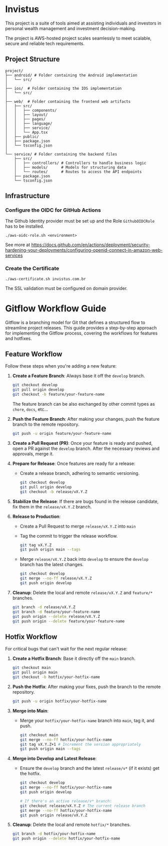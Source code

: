 # Invistus

This project is a suite of tools aimed at assisting individuals and investors in personal wealth management and investment decision-making. 

The project is AWS-hosted project scales seamlessly to meet scalable, secure and reliable tech requirements.

## Project Structure

```plan
project/
├── android/ # Folder containing the Android implementation
│   └── src/   
│
├── ios/  # Folder containing the IOS implementation
│   └── src/   
│
├── web/  # Folder containing the frontend web artifacts
│   ├── src/             
│   │   ├── components/
│   │   ├── layout/
│   │   ├── pages/
│   │   ├── language/
│   │   ├── service/
│   │   └── App.tsx
│   ├── public/
│   ├── package.json
│   └── tsconfig.json
│
└── service/ # Folder containing the backend files
    ├── src/           
    │   ├── controllers/ # Controllers to handle business logic
    │   ├── models/      # Models for structuring data
    │   └── routes/      # Routes to access the API endpoints
    ├── package.json
    └── tsconfig.json
```


## Infrastructure

### Configure the OIDC for GitHub Actions

The Github Identity provider must be set up and the Role `GithubOIDCRole` has to be installed.

```shell
./aws-oidc-role.sh <environment>
```

See more at https://docs.github.com/en/actions/deployment/security-hardening-your-deployments/configuring-openid-connect-in-amazon-web-services


### Create the Certificate

```shell
./aws-certificate.sh invistus.com.br
```

The SSL validation must be configured on domain provider.


# Gitflow Workflow Guide

Gitflow is a branching model for Git that defines a structured flow to streamline project releases. This guide provides a step-by-step approach for implementing the Gitflow process, covering the workflows for features and hotfixes.

## Feature Workflow

Follow these steps when you're adding a new feature:

1. **Create a Feature Branch**: Always base it off the `develop` branch.
    ```bash
    git checkout develop
    git pull origin develop
    git checkout -b feature/your-feature-name
    ```

    The feature branch can be also exchanged by other commit types as `chore`, `docs`, etc...

2. **Push the Feature Branch**: After making your changes, push the feature branch to the remote repository.
    ```bash
    git push -u origin feature/your-feature-name
    ```

3. **Create a Pull Request (PR)**: Once your feature is ready and pushed, open a PR against the `develop` branch. After the necessary reviews and approvals, merge it.

4. **Prepare for Release**: Once features are ready for a release:
    - Create a release branch, adhering to semantic versioning.
        ```bash
        git checkout develop
        git pull origin develop
        git checkout -b release/vX.Y.Z
        ```

5. **Stabilize the Release**: If there are bugs found in the release candidate, fix them in the `release/vX.Y.Z` branch.

6. **Release to Production**:
    - Create a Pull Request to merge `release/vX.Y.Z` into `main`
    
    - Tag the commit to trigger the release workflow.
        ```bash
        git tag vX.Y.Z
        git push origin main --tags
        ```

    - Merge `release/vX.Y.Z` back into `develop` to ensure the `develop` branch has the latest changes.
        ```bash
        git checkout develop
        git merge --no-ff release/vX.Y.Z
        git push origin develop
        ```

7. **Cleanup**: Delete the local and remote `release/vX.Y.Z` and `feature/*` branches.
    ```bash
    git branch -d release/vX.Y.Z
    git branch -d feature/your-feature-name
    git push origin --delete release/vX.Y.Z
    git push origin --delete feature/your-feature-name
    ```

## Hotfix Workflow

For critical bugs that can't wait for the next regular release:

1. **Create a Hotfix Branch**: Base it directly off the `main` branch.
    ```bash
    git checkout main
    git pull origin main
    git checkout -b hotfix/your-hotfix-name
    ```

2. **Push the Hotfix**: After making your fixes, push the branch to the remote repository.
    ```bash
    git push -u origin hotfix/your-hotfix-name
    ```

3. **Merge into Main**:
    - Merge your `hotfix/your-hotfix-name` branch into `main`, tag it, and push.
        ```bash
        git checkout main
        git merge --no-ff hotfix/your-hotfix-name
        git tag vX.Y.Z+1 # Increment the version appropriately
        git push origin main --tags
        ```

4. **Merge into Develop and Latest Release**:
    - Ensure the `develop` branch and the latest `release/v*` (if it exists) get the hotfix.
        ```bash
        git checkout develop
        git merge --no-ff hotfix/your-hotfix-name
        git push origin develop

        # If there's an active release/v* branch:
        git checkout release/vX.Y.Z # The current release branch
        git merge --no-ff hotfix/your-hotfix-name
        git push origin release/vX.Y.Z
        ```

5. **Cleanup**: Delete the local and remote `hotfix/*` branches.
    ```bash
    git branch -d hotfix/your-hotfix-name
    git push origin --delete hotfix/your-hotfix-name
    ```

